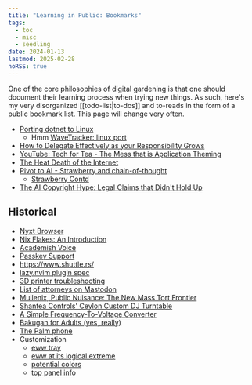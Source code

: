 ```yaml
---
title: "Learning in Public: Bookmarks"
tags:
  - toc
  - misc
  - seedling
date: 2024-01-13
lastmod: 2025-02-28
noRSS: true
---
```

One of the core philosophies of digital gardening is that one should document their learning process when trying new things. As such, here's my very disorganized [[todo-list|to-dos]] and to-reads in the form of a public bookmark list. This page will change very often.

- [Porting dotnet to Linux](https://www.slideshare.net/slideshow/how-to-port-your-net-applications-to-linux-using-mono-tools-for-visual-studio/3542393)
	- Hmm [WaveTracker: linux port](https://github.com/squiggythings/WaveTracker/issues/6)
- [How to Delegate Effectively as your Responsibility Grows](https://www.hitsubscribe.com/how-to-delegate-effectively-as-your-responsibility-grows/)
- [YouTube: Tech for Tea - The Mess that is Application Theming](https://youtube.com/watch?v=HqlwUjogMSM)
- [The Heat Death of the Internet](https://www.takahe.org.nz/heat-death-of-the-internet/)
- [Pivot to AI - Strawberry and chain-of-thought](https://pivot-to-ai.com/2024/09/13/strawberry-fields-forever-openais-new-o1-model/)
	- [Strawberry Contd](https://pivot-to-ai.com/2024/09/17/openai-does-not-want-you-delving-into-o1-strawberrys-alleged-chain-of-thought/)
- [The AI Copyright Hype: Legal Claims that Didn't Hold Up](https://www.techdirt.com/2024/09/05/the-ai-copyright-hype-legal-claims-that-didnt-hold-up/)

## Historical
- [Nyxt Browser](https://nyxt.atlas.engineer/)
- [Nix Flakes: An Introduction](https://xeiaso.net/blog/nix-flakes-1-2022-02-21/)
- [Academish Voice](https://inkandswitch.notion.site/Academish-Voice-0d8126b3be5545d2a21705ceedb5dd45)
- [Passkey Support](https://www.passkeys.io/who-supports-passkeys)
- https://www.shuttle.rs/
- [lazy.nvim plugin spec](https://github.com/folke/lazy.nvim#-plugin-spec)
- [3D printer troubleshooting](https://www.simplify3d.com/resources/print-quality-troubleshooting/)
- [List of attorneys on Mastodon](https://www.lawstodon.org/)
- [Mullenix, Public Nuisance: The New Mass Tort Frontier](https://books.google.com/books/about/Public_Nuisance.html?id=5tfbEAAAQBAJ)
- [Shantea Controls' Ceylon Custom DJ Turntable](https://shanteacontrols.com/2015/02/24/building-ceylon/)
- [A Simple Frequency-To-Voltage Converter](https://www.mathscinotes.com/2014/03/a-simple-frequency-to-voltage-converter/)
- [Bakugan for Adults (yes, really)](https://d-shoot.net/bakugan/01_intro.html)
- [The Palm phone](https://palm.com/pages/product)
- Customization
	- [eww tray](https://www.reddit.com/r/unixporn/comments/1cjd39h/bspwm_finally_eww_bar_with_a_native_tray_system/)
	- [eww at its logical extreme](https://www.reddit.com/r/unixporn/comments/17whr4h/xmonad_i_have_no_idea_whats_impossible_for_eww/)
	- [potential colors](https://www.reddit.com/r/unixporn/comments/1g0ok8d/river_a_calm_and_cute_rice/)
	- [top panel info](https://www.reddit.com/r/unixporn/comments/19csv7m/sway_fedora_sway_rice_new_wave_loving_this/)